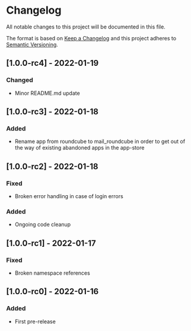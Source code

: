 # Changelog
All notable changes to this project will be documented in this file.

The format is based on [Keep a Changelog](http://keepachangelog.com/en/1.0.0/)
and this project adheres to [Semantic Versioning](http://semver.org/spec/v2.0.0.html).

## [1.0.0-rc4] - 2022-01-19

### Changed

- Minor README.md update

## [1.0.0-rc3] - 2022-01-18

### Added

- Rename app from roundcube to mail_roundcube in order to get out of
  the way of existing abandoned apps in the app-store

## [1.0.0-rc2] - 2022-01-18

### Fixed

- Broken error handling in case of login errors

### Added

- Ongoing code cleanup

## [1.0.0-rc1] - 2022-01-17

### Fixed

- Broken namespace references

## [1.0.0-rc0] - 2022-01-16

### Added

- First pre-release
